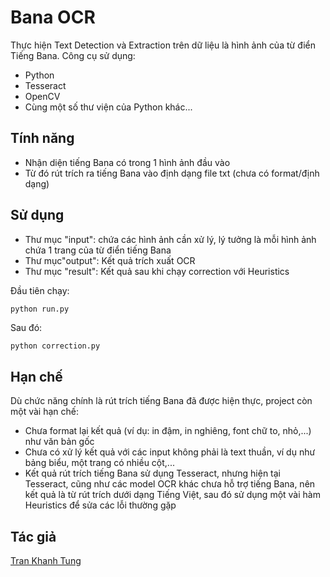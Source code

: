 # Bana OCR

Thực hiện Text Detection và Extraction trên dữ liệu là hình ảnh của từ điển Tiếng Bana.
Công cụ sử dụng:

- Python
- Tesseract
- OpenCV
- Cùng một số thư viện của Python khác...

## Tính năng

- Nhận diện tiếng Bana có trong 1 hình ảnh đầu vào
- Từ đó rút trích ra tiếng Bana vào định dạng file txt (chưa có format/định dạng)

## Sử dụng

- Thư mục "input": chứa các hình ảnh cần xử lý, lý tưởng là mỗi hình ảnh chứa 1 trang của từ điển tiếng Bana
- Thư mục"output": Kết quả trích xuất OCR
- Thư mục "result": Kết quả sau khi chạy correction với Heuristics

Đầu tiên chạy:
```
python run.py
```
Sau đó:
```sh
python correction.py
```

## Hạn chế

Dù chức năng chính là rút trích tiếng Bana đã được hiện thực, project còn một vài hạn chế:
- Chưa format lại kết quả (ví dụ: in đậm, in nghiêng, font chữ to, nhỏ,...) như văn bản gốc
- Chưa có xử lý kết quả với các input không phải là text thuần, ví dụ như bảng biểu, một trang có nhiều cột,...
- Kết quả rút trích tiếng Bana sử dụng Tesseract, nhưng hiện tại Tesseract, cũng như các model OCR khác chưa hỗ trợ tiếng Bana, nên kết quả là từ rút trích dưới dạng Tiếng Việt, sau đó sử dụng một vài hàm Heuristics để sửa các lỗi thường gặp


## Tác giả

[Tran Khanh Tung](https://github.com/KhanhTungTran)
